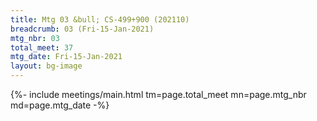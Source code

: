 ```yaml
---
title: Mtg 03 &bull; CS-499+900 (202110)
breadcrumb: 03 (Fri-15-Jan-2021)
mtg_nbr: 03
total_meet: 37
mtg_date: Fri-15-Jan-2021
layout: bg-image
---
```


{%- include meetings/main.html
    tm=page.total_meet
    mn=page.mtg_nbr
    md=page.mtg_date
-%}
